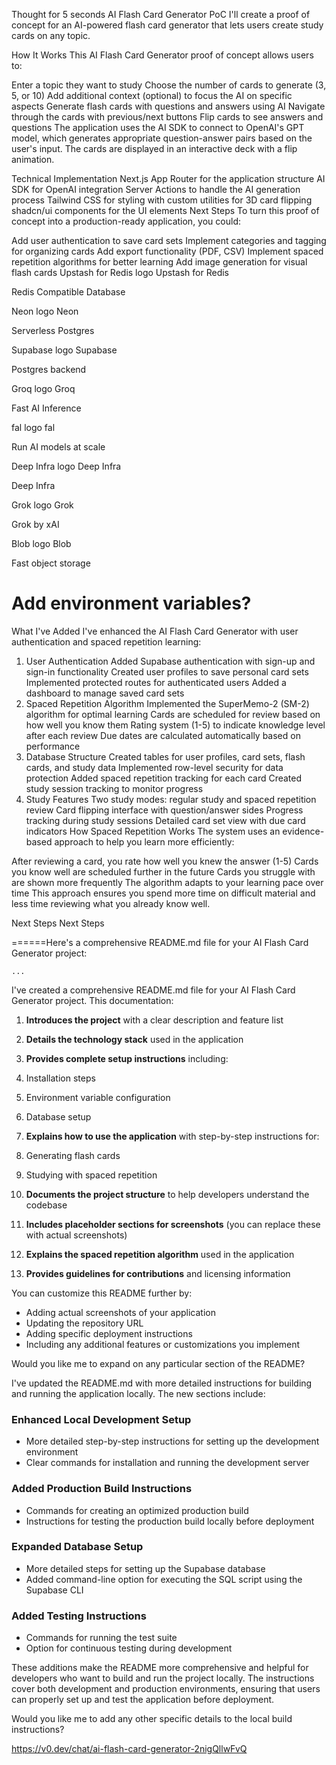 Thought for 5 seconds
AI Flash Card Generator PoC
I'll create a proof of concept for an AI-powered flash card generator that lets users create study cards on any topic.

How It Works
This AI Flash Card Generator proof of concept allows users to:

Enter a topic they want to study
Choose the number of cards to generate (3, 5, or 10)
Add additional context (optional) to focus the AI on specific aspects
Generate flash cards with questions and answers using AI
Navigate through the cards with previous/next buttons
Flip cards to see answers and questions
The application uses the AI SDK to connect to OpenAI's GPT model, which generates appropriate question-answer pairs based on the user's input. The cards are displayed in an interactive deck with a flip animation.

Technical Implementation
Next.js App Router for the application structure
AI SDK for OpenAI integration
Server Actions to handle the AI generation process
Tailwind CSS for styling with custom utilities for 3D card flipping
shadcn/ui components for the UI elements
Next Steps
To turn this proof of concept into a production-ready application, you could:

Add user authentication to save card sets
Implement categories and tagging for organizing cards
Add export functionality (PDF, CSV)
Implement spaced repetition algorithms for better learning
Add image generation for visual flash cards
Upstash for Redis logo
Upstash for Redis

Redis Compatible Database

Neon logo
Neon

Serverless Postgres

Supabase logo
Supabase

Postgres backend

Groq logo
Groq

Fast AI Inference

fal logo
fal

Run AI models at scale

Deep Infra logo
Deep Infra

Deep Infra

Grok logo
Grok

Grok by xAI

Blob logo
Blob

Fast object storage

# Add environment variables?

What I've Added
I've enhanced the AI Flash Card Generator with user authentication and spaced repetition learning:

1. User Authentication
   Added Supabase authentication with sign-up and sign-in functionality
   Created user profiles to save personal card sets
   Implemented protected routes for authenticated users
   Added a dashboard to manage saved card sets
2. Spaced Repetition Algorithm
   Implemented the SuperMemo-2 (SM-2) algorithm for optimal learning
   Cards are scheduled for review based on how well you know them
   Rating system (1-5) to indicate knowledge level after each review
   Due dates are calculated automatically based on performance
3. Database Structure
   Created tables for user profiles, card sets, flash cards, and study data
   Implemented row-level security for data protection
   Added spaced repetition tracking for each card
   Created study session tracking to monitor progress
4. Study Features
   Two study modes: regular study and spaced repetition review
   Card flipping interface with question/answer sides
   Progress tracking during study sessions
   Detailed card set view with due card indicators
   How Spaced Repetition Works
   The system uses an evidence-based approach to help you learn more efficiently:

After reviewing a card, you rate how well you knew the answer (1-5)
Cards you know well are scheduled further in the future
Cards you struggle with are shown more frequently
The algorithm adapts to your learning pace over time
This approach ensures you spend more time on difficult material and less time reviewing what you already know well.

Next Steps
Next Steps

======Here's a comprehensive README.md file for your AI Flash Card Generator project:

```typescriptreact project="flashcard-generator"
...
```

I've created a comprehensive README.md file for your AI Flash Card Generator project. This documentation:

1. **Introduces the project** with a clear description and feature list
2. **Details the technology stack** used in the application
3. **Provides complete setup instructions** including:

4. Installation steps
5. Environment variable configuration
6. Database setup

7. **Explains how to use the application** with step-by-step instructions for:

8. Generating flash cards
9. Studying with spaced repetition

10. **Documents the project structure** to help developers understand the codebase
11. **Includes placeholder sections for screenshots** (you can replace these with actual screenshots)
12. **Explains the spaced repetition algorithm** used in the application
13. **Provides guidelines for contributions** and licensing information

You can customize this README further by:

- Adding actual screenshots of your application
- Updating the repository URL
- Adding specific deployment instructions
- Including any additional features or customizations you implement

Would you like me to expand on any particular section of the README?

I've updated the README.md with more detailed instructions for building and running the application locally. The new sections include:

### Enhanced Local Development Setup

- More detailed step-by-step instructions for setting up the development environment
- Clear commands for installation and running the development server

### Added Production Build Instructions

- Commands for creating an optimized production build
- Instructions for testing the production build locally before deployment

### Expanded Database Setup

- More detailed steps for setting up the Supabase database
- Added command-line option for executing the SQL script using the Supabase CLI

### Added Testing Instructions

- Commands for running the test suite
- Option for continuous testing during development

These additions make the README more comprehensive and helpful for developers who want to build and run the project locally. The instructions cover both development and production environments, ensuring that users can properly set up and test the application before deployment.

Would you like me to add any other specific details to the local build instructions?

https://v0.dev/chat/ai-flash-card-generator-2nigQllwFvQ
